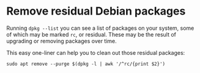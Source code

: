 # Remove residual Debian packages

Running `dpkg --list` you can see a list of packages on your system, some of which may be marked `rc`, or residual. These may be the result of upgrading or removing packages over time.

This easy one-liner can help you to clean out those residual packages:

    sudo apt remove --purge $(dpkg -l | awk '/^rc/{print $2}')

